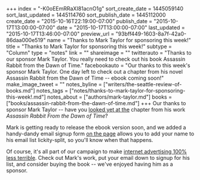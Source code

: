 +++
index = "-K0oEEmRRaXI81acnO1g"
sort_create_date = 1445059140
sort_last_updated = 1445114760
sort_publish_date = 1445112000
create_date = "2015-10-16T22:19:00-07:00"
publish_date = "2015-10-17T13:00:00-07:00"
date = "2015-10-17T13:00:00-07:00"
last_updated = "2015-10-17T13:46:00-07:00"
preview_url = "93bff449-1603-8a7f-42a0-86daa000e519"
name = "Thanks to Mark Taylor for sponsoring this week!"
title = "Thanks to Mark Taylor for sponsoring this week!"
subtype = "Column"
type = "notes"
link = ""
shareimage = ""
twitterauto = "Thanks to our sponsor Mark Taylor. You really need to check out his book Assassin Rabbit from the Dawn of Time."
facebookauto = "Our thanks to this week's sponsor Mark Taylor. One day left to check out a chapter from his novel Assassin Rabbit from the Dawn of Time -- ebook coming soon!"
make_image_tweet = ""
notes_byline = ["writers/the-seattle-review-of-books.md"]
notes_tags = ["notes/thanks-to-mark-taylor-for-sponsoring-this-week!.md"]
notes_about = ["authors/mark-taylor.md"]
books = ["books/assassin-rabbit-from-the-dawn-of-time.md"]
+++
Our thanks to sponsor Mark Taylor -- have you [looked yet at the](http://seattlereviewofbooks.com/sponsorships) chapter from his work _Assassin Rabbit From the Dawn of Time_? 

Mark is getting ready to release the ebook version soon, and we added a handy-dandy email signup form [on the page](http://seattlereviewofbooks.com/sponsorships) allows you to add your name to his email list lickity-split, so you'll know when that happens. 

Of course, it's all part of our campaign to make [internet advertising 100% less terrible](http://seattlereviewofbooks.com/notes/2015/08/05/help-us-make-internet-advertisements-100-percent-less-terrible/). Check out Mark's work, put your email down to signup for his list, and consider buying the book -- we've enjoyed having him as a sponsor.